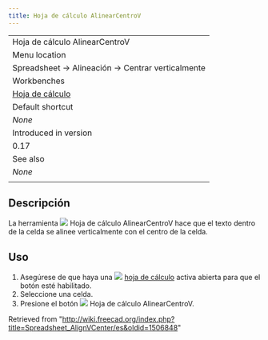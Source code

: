 ```yaml
---
title: Hoja de cálculo AlinearCentroV
---
```

|  |
| --- |
| Hoja de cálculo AlinearCentroV |
| Menu location |
| Spreadsheet → Alineación → Centrar verticalmente |
| Workbenches |
| [Hoja de cálculo](/Spreadsheet_Workbench/es "Spreadsheet Workbench/es") |
| Default shortcut |
| *None* |
| Introduced in version |
| 0.17 |
| See also |
| *None* |
|  |

## Descripción

La herramienta ![](/images/Spreadsheet_AlignVCenter.svg) Hoja de cálculo AlinearCentroV hace que el texto dentro de la celda se alinee verticalmente con el centro de la celda.

## Uso

1. Asegúrese de que haya una ![](/images/Spreadsheet_CreateSheet.svg) [hoja de cálculo](/Spreadsheet_CreateSheet/es "Spreadsheet CreateSheet/es") activa abierta para que el botón esté habilitado.
2. Seleccione una celda.
3. Presione el botón ![](/images/Spreadsheet_AlignVCenter.svg) Hoja de cálculo AlinearCentroV.

Retrieved from "<http://wiki.freecad.org/index.php?title=Spreadsheet_AlignVCenter/es&oldid=1506848>"